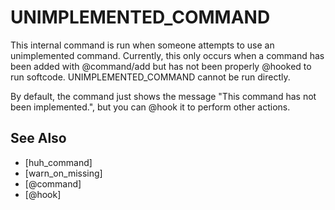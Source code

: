 # UNIMPLEMENTED_COMMAND
This internal command is run when someone attempts to use an unimplemented command. Currently, this only occurs when a command has been added with @command/add but has not been properly @hooked to run softcode. UNIMPLEMENTED_COMMAND cannot be run directly.

By default, the command just shows the message "This command has not been implemented.", but you can @hook it to perform other actions.


## See Also
- [huh_command]
- [warn_on_missing]
- [@command]
- [@hook]

